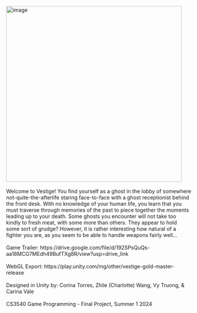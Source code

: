 <img width="477" alt="image" src="https://github.com/user-attachments/assets/75f18f09-cb53-435e-9399-306aa4c7767e" />
<br />
<br />
Welcome to Vestige! You find yourself as a ghost in the lobby of somewhere not-quite-the-afterlife staring face-to-face
with a ghost receptionist behind the front desk. With no knowledge of your human life, you learn that you must traverse 
through memories of the past to piece together the moments leading up to your death. Some ghosts you encounter will not 
take too kindly to fresh meat, with some more than others. They appear to hold some sort of grudge? However, it is 
rather interesting how natural of a fighter you are, as you seem to be able to handle weapons fairly well…
<br />
<br />
Game Trailer: https://drive.google.com/file/d/192SPsQuQs-aa18MCG7MEdh49BufTXg8R/view?usp=drive_link
<br />
<br />
WebGL Export: https://play.unity.com/mg/other/vestige-gold-master-release 
<br />
<br />
Designed in Unity by: Corina Torres, Zhile (Charlotte) Wang, Vy Truong, & Carina Vale
<br />
<br />
CS3540 Game Programming - Final Project, Summer 1 2024
